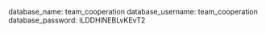 
database_name: team_cooperation
database_username: team_cooperation
database_password: iLDDHlNEBLvKEvT2
